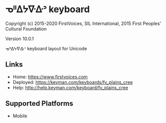 ᓀᐦᐃᔭᐍᐏᐣ keyboard
======================

Copyright (c) 2015-2020 FirstVoices, SIL International, 2015 First Peoples' Cultural Foundation

Version 10.0.1

ᓀᐦᐃᔭᐍᐏᐣ keyboard layout for Unicode

Links
-----

 * Home:     <https://www.firstvoices.com>
 * Deployed: <https://keyman.com/keyboards/fv_plains_cree>
 * Help:     <http://help.keyman.com/keyboard/fv_plains_cree>
 
Supported Platforms
-------------------

 * Mobile
